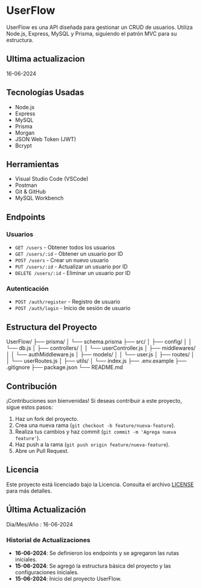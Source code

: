 # UserFlow

UserFlow es una API diseñada para gestionar un CRUD de usuarios. Utiliza Node.js, Express, MySQL y Prisma, siguiendo el patrón MVC para su estructura.

## Ultima actualizacion

16-06-2024

## Tecnologías Usadas

- Node.js
- Express
- MySQL
- Prisma
- Morgan
- JSON Web Token (JWT)
- Bcrypt

## Herramientas

- Visual Studio Code (VSCode)
- Postman
- Git & GitHub
- MySQL Workbench

## Endpoints

### Usuarios
- `GET /users` - Obtener todos los usuarios
- `GET /users/:id` - Obtener un usuario por ID
- `POST /users` - Crear un nuevo usuario
- `PUT /users/:id` - Actualizar un usuario por ID
- `DELETE /users/:id` - Eliminar un usuario por ID

### Autenticación
- `POST /auth/register` - Registro de usuario
- `POST /auth/login` - Inicio de sesión de usuario

## Estructura del Proyecto

UserFlow/
├── prisma/
│ └── schema.prisma
├── src/
│ ├── config/
│ │ └── db.js
│ ├── controllers/
│ │ └── userController.js
│ ├── middlewares/
│ │ └── authMiddleware.js
│ ├── models/
│ │ └── user.js
│ ├── routes/
│ │ └── userRoutes.js
│ ├── utils/
│ └── index.js
├── .env.example
├── .gitignore
├── package.json
└── README.md

## Contribución

¡Contribuciones son bienvenidas! Si deseas contribuir a este proyecto, sigue estos pasos:

1. Haz un fork del proyecto.
2. Crea una nueva rama (`git checkout -b feature/nueva-feature`).
3. Realiza tus cambios y haz commit (`git commit -m 'Agrega nueva feature'`).
4. Haz push a la rama (`git push origin feature/nueva-feature`).
5. Abre un Pull Request.

## Licencia

Este proyecto está licenciado bajo la Licencia. Consulta el archivo [LICENSE](LICENSE) para más detalles.

## Última Actualización

Dia/Mes/Año : 16-06-2024

### Historial de Actualizaciones

- **16-06-2024**: Se definieron los endpoints y se agregaron las rutas iniciales.
- **15-06-2024**: Se agregó la estructura básica del proyecto y las configuraciones iniciales.
- **15-06-2024**: Inicio del proyecto UserFlow.
